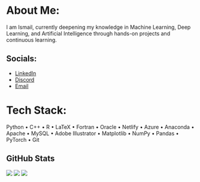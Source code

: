 # About Me:
I am Ismail, currently deepening my knowledge in Machine Learning, Deep Learning, and Artificial Intelligence through hands-on projects and continuous learning.

## Socials:
- [LinkedIn](https://linkedin.com/in/ismail-hossain2000)
- [Discord](https://discord.gg/NSbGgtpp)
- [Email](mailto:ismailtuhinamth05@gmail.com)

# Tech Stack:
Python • C++ • R • LaTeX • Fortran • Oracle • Netlify • Azure • Anaconda • Apache • MySQL • Adobe Illustrator • Matplotlib • NumPy • Pandas • PyTorch • Git

## GitHub Stats
![](https://github-readme-stats.vercel.app/api?username=hossain-mdismail&show_icons=true&theme=default_repocard&hide_border=false&cache_seconds=7200)
![](https://nirzak-streak-stats.vercel.app/?user=hossain-mdismail&theme=default_repocard&hide_border=false)
![](https://github-readme-stats.vercel.app/api/top-langs/?username=hossain-mdismail&theme=default_repocard&hide_border=false&layout=compact&cache_seconds=7200)
